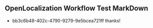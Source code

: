 ## OpenLocalization Workflow Test MarkDown
* bb3c6b48-402c-4790-9279-9e5bcea721ff thanks!

<!--HONumber=Jul16_HO4-->


